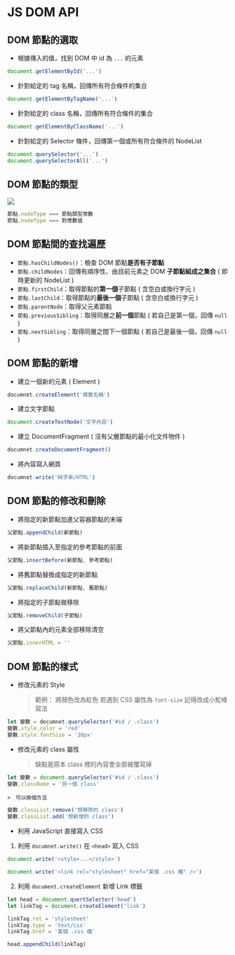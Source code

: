 # JS DOM API

## DOM 節點的選取
- 根據傳入的值，找到 DOM 中 id 為 `...` 的元素
```javascript
document.getElementById('...')
```
- 針對給定的 tag 名稱，回傳所有符合條件的集合
```javascript
document.getElementByTagName('...')
```
- 針對給定的 class 名稱，回傳所有符合條件的集合
```javascript
document.getElementByClassName('...')
```
- 針對給定的 Selector 條件，回傳第一個或所有符合條件的 NodeList
```javascript
document.querySelector('...')
document.querySelectorAll('...')
```

## DOM 節點的類型
![](https://i.imgur.com/k88Yo9o.png)
```javascript
節點.nodeType === 節點類型常數
節點.nodeType === 對應數值
```

## DOM 節點間的查找遍歷
* `節點.hasChildNodes()`：檢查 DOM 節點**是否有子節點**
* `節點.childNodes`：回傳有順序性、由目前元素之 DOM **子節點組成之集合** ( 即時更新的 NodeList )
* `節點.firstChild`：取得節點的**第一個**子節點 ( 含空白或換行字元 )
* `節點.lastChild`：取得節點的**最後一個**子節點 ( 含空白或換行字元 )
* `節點.parentNode`：取得父元素節點
* `節點.previousSibling`：取得同層之**前一個**節點 ( 若自己是第一個，回傳 `null` )
* `節點.nextSibling`：取得同層之間下一個節點 ( 若自己是最後一個，回傳 `null` )

## DOM 節點的新增
- 建立一個新的元素 ( Element )
```javascript
documnet.createElement('標籤名稱')
```
- 建立文字節點
```javascript
document.createTextNode('文字內容')
```
- 建立 DocumentFragment ( 沒有父層節點的最小化文件物件 )
```javascript
documnet.createDocumentFragment()
```
- 將內容寫入網頁
```javascript
documnet.write('純字串/HTML')
```

## DOM 節點的修改和刪除
- 將指定的新節點加進父容器節點的末端
```javascript
父節點.appendChild(新節點)
```
- 將新節點插入至指定的參考節點的前面
```javascript
父節點.insertBefore(新節點, 參考節點)
```
- 將舊節點替換成指定的新節點
```javascript
父節點.replaceChild(新節點, 舊節點)
```
- 將指定的子節點做移除
```javascript
父節點.removeChild(子節點)
```
- 將父節點內的元素全部移除清空
```javascript
父節點.innerHTML = ''
```
## DOM 節點的樣式
- 修改元素的 Style
    > 範例：
    > 將顏色改為紅色
    > 若遇到 CSS 屬性為 `font-size` 記得改成小駝峰寫法
```javascript
let 變數 = documnet.querySelector('#id / .class')
變數.style.color = 'red'
變數.style.fontSize = '20px'
```
- 修改元素的 class 屬性
    > 缺點是原本 class 裡的內容會全部被覆寫掉
```javascript
let 變數 = document.querySelector('#id / .class')
變數.className = '另一個 class'
```
    >　可以換個方法
```javascript
變數.classList.remove('想移除的 class')
變數.classList.add('想新增的 class')
```
- 利用 JavaScript 直接寫入 CSS
1. 利用 `documnet.write()` 在 `<head>` 寫入 CSS
```javascript
document.write('<style>...</style>')
``` 
```javascript
document.write('<link rel="stylesheet" href="某個 .css 檔" />')
```
2. 利用 `document.createElement` 新增 Link 標籤
```javascript
let head = document.quertSelector('head')
let linkTag = document.createElement('link')

linkTag.rel = 'stylesheet'
linkTag.type = 'text/css'
linkTag.href = '某個 .css 檔'

head.appendChild(linkTag)
```


